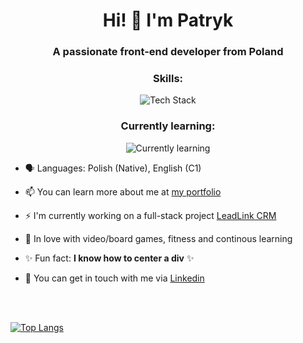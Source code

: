 
<h1 align="center">Hi! 👋 I'm Patryk</h1>
<h3 align="center">A passionate front-end developer from Poland</h3>

<h3 align="center">Skills:</h3>
<p align="center"><img src="https://skillicons.dev/icons?i=html,css,sass,javascript,typescript,react,graphql,photoshop,git&perline=16" alt="Tech Stack" /> </p>

<h3 align="center">Currently learning:</h3>
<p align="center"><img src="https://skillicons.dev/icons?i=angular,nodejs,expressjs,mongodb,postman&perline=16" alt="Currently learning" /> </p>


- 🗣 Languages: Polish (Native), English (C1)

- 📫 You can learn more about me at [my portfolio](https://ppuhacz.netlify.app/)

- ⚡️ I'm currently working on a full-stack project [LeadLink CRM](https://github.com/ppuhacz/crm-mern)

- 🥰 In love with video/board games, fitness and continous learning  

- ✨ Fun fact: <b>I know how to center a div</b> ✨

- 📱 You can get in touch with me via [Linkedin](https://www.linkedin.com/in/patryk-puhacz-5b5b7a1aa/)

<br/>
<br/>

[![Top Langs](https://github-readme-stats.vercel.app/api/top-langs/?username=ppuhacz&&layout=compact)](https://github.com/anuraghazra/github-readme-stats)
